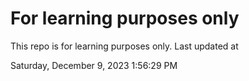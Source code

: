 # For learning purposes only
This repo is for learning purposes only.
Last updated at

Saturday, December 9, 2023 1:56:29 PM


